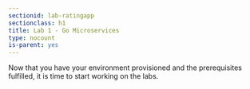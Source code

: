 ```yaml
---
sectionid: lab-ratingapp
sectionclass: h1
title: Lab 1 - Go Microservices
type: nocount
is-parent: yes
---
```


Now that you have your environment provisioned and the prerequisites fulfilled, it is time to start working on the labs.
